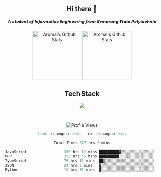<div align="center">
  <h2>Hi there 👋</h2>

  <h5>A student of Informatics Engineering from Semarang State Polytechnic</h5>

  <img
    height="160"
    alt="Aromal's Github Stats"
    src="https://github-readme-stats.vercel.app/api?username=dafariski77&show_icons=true&theme=tokyonight&count_private=true"
  />
  <img
    alt="Aromal's Github Stats"
    height="160"
    src="https://github-readme-stats.vercel.app/api/top-langs/?username=dafariski77&layout=compact&theme=tokyonight"
  />

  <h2>Tech Stack</h2>
  <a href="https://skillicons.dev">
    <img src="https://skillicons.dev/icons?i=express,nextjs,laravel,mysql,mongodb,redis,prisma,docker,git,gcp,tailwind&perline=14" />
  </a>

  <br /><br />
  <img src="https://komarev.com/ghpvc/?username=dafariski77&abbreviated=true" alt="Profile Views">
    
  <!--START_SECTION:waka-->

```rust
From: 16 August 2023 - To: 28 August 2024

Total Time: 827 hrs 5 mins

JavaScript                 330 hrs 19 mins █████████▓░░░░░░░░░░░░░░░   39.33 %
PHP                        299 hrs 36 mins █████████░░░░░░░░░░░░░░░░   35.68 %
TypeScript                 76 hrs 40 mins  ██▒░░░░░░░░░░░░░░░░░░░░░░   09.13 %
JSON                       24 hrs 3 mins   ▓░░░░░░░░░░░░░░░░░░░░░░░░   02.87 %
Python                     18 hrs 56 mins  ▓░░░░░░░░░░░░░░░░░░░░░░░░   02.26 %
```

<!--END_SECTION:waka-->
</div>
